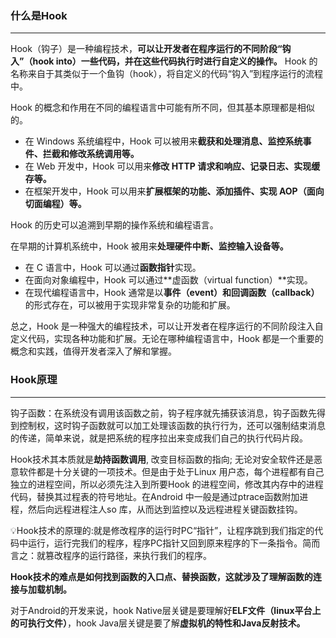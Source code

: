 ### 什么是Hook
---
Hook（钩子）是一种编程技术，**可以让开发者在程序运行的不同阶段“钩入”（hook into）一些代码，并在这些代码执行时进行自定义的操作。** Hook 的名称来自于其类似于一个鱼钩（hook），将自定义的代码“钩入”到程序运行的流程中。

Hook 的概念和作用在不同的编程语言中可能有所不同，但其基本原理都是相似的。
- 在 Windows 系统编程中，Hook 可以被用来**截获和处理消息、监控系统事件、拦截和修改系统调用等。**
- 在 Web 开发中，Hook 可以用来**修改 HTTP 请求和响应、记录日志、实现缓存等。**
- 在框架开发中，Hook 可以用来**扩展框架的功能、添加插件、实现 AOP（面向切面编程）等。**

Hook 的历史可以追溯到早期的操作系统和编程语言。

在早期的计算机系统中，Hook 被用来**处理硬件中断、监控输入设备等。** 
- 在 C 语言中，Hook 可以通过**函数指针**实现。
- 在面向对象编程中，Hook 可以通过**虚函数（virtual function）**实现。
- 在现代编程语言中，Hook 通常是以**事件（event）和回调函数（callback）** 的形式存在，可以被用于实现非常复杂的功能和扩展。

总之，Hook 是一种强大的编程技术，可以让开发者在程序运行的不同阶段注入自定义代码，实现各种功能和扩展。无论在哪种编程语言中，Hook 都是一个重要的概念和实践，值得开发者深入了解和掌握。

### Hook原理
--- 
钩子函数：在系统没有调用该函数之前，钩子程序就先捕获该消息，钩子函数先得到控制权，这时钩子函数就可以加工处理该函数的执行行为，还可以强制结束消息的传递，简单来说，就是把系统的程序拉出来变成我们自己的执行代码片段。

Hook技术其本质就是**劫持函数调用**, 改变目标函数的指向; 无论对安全软件还是恶意软件都是十分关键的一项技术。但是由于处于Linux 用户态，每个进程都有自己独立的进程空间，所以必须先注入到所要Hook 的进程空间，修改其内存中的进程代码，替换其过程表的符号地址。在Android 中一般是通过ptrace函数附加进程，然后向远程进程注人so 库，从而达到监控以及远程进程关键函数挂钩。

💡Hook技术的原理的:就是修改程序的运行时PC“指针”，让程序跳到我们指定的代码中运行，运行完我们的程序，程序PC指针又回到原来程序的下一条指令。简而言之：就篡改程序的运行路径，来执行我们的程序。

**Hook技术的难点是如何找到函数的入口点、替换函数，这就涉及了理解函数的连接与加载机制。**

对于Android的开发来说，hook Native层关键是要理解好**ELF文件（linux平台上的可执行文件）**，hook Java层关键是要了解**虚拟机的特性和Java反射技术。**
